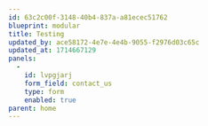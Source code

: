 ```yaml
---
id: 63c2c00f-3148-40b4-837a-a81ecec51762
blueprint: modular
title: Testing
updated_by: ace58172-4e7e-4e4b-9055-f2976d03c65c
updated_at: 1714667129
panels:
  -
    id: lvpgjarj
    form_field: contact_us
    type: form
    enabled: true
parent: home
---
```

